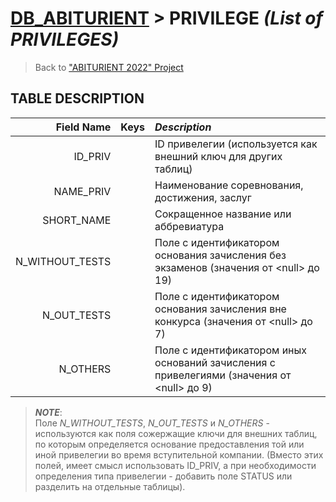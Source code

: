 # [DB_ABITURIENT](../db_abiturient_2022.md) > PRIVILEGE *(List of PRIVILEGES)*

> Back to ["ABITURIENT 2022" Project](../../../../README.md)

## **TABLE DESCRIPTION**

|  **Field Name** |  Keys   | *Description*                                                                               |
|----------------:|:-------:|:--------------------------------------------------------------------------------------------|
|         ID_PRIV |         | ID привелегии (используется как внешний ключ для других таблиц)                             |
|       NAME_PRIV |         | Наименование соревнования, достижения, заслуг                                               |
|      SHORT_NAME |         | Сокращенное название или аббревиатура                                                       |
| N_WITHOUT_TESTS |         | Поле с идентификатором основания зачисления без экзаменов (значения от \<null> до 19)       |
|     N_OUT_TESTS |         | Поле с идентификатором основания зачисления вне конкурса (значения от \<null> до 7)         |
|        N_OTHERS |         | Поле с идентификатором иных оснований зачисления с привелегиями (значения от \<null> до 9)  |

> ***NOTE***:</br> Поле *N_WITHOUT_TESTS*, *N_OUT_TESTS* и *N_OTHERS* - используются как поля сожержащие ключи для внешних таблиц, по которым определяется основание предоставления той или иной привелегии во время вступительной компании. (Вместо этих полей, имеет смысл использовать ID_PRIV, а при необходимости определения типа привелегии - добавить поле STATUS или разделить на отдельные таблицы).